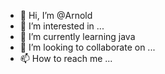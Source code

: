- 👋 Hi, I’m @Arnold
- 👀 I’m interested in ...
- 🌱 I’m currently learning java
- 💞️ I’m looking to collaborate on ...
- 📫 How to reach me ...

<!---
TuanAnhTram/TuanAnhTram is a ✨ special ✨ repository because its `README.md` (this file) appears on your GitHub profile.
You can click the Preview link to take a look at your changes.
--->
